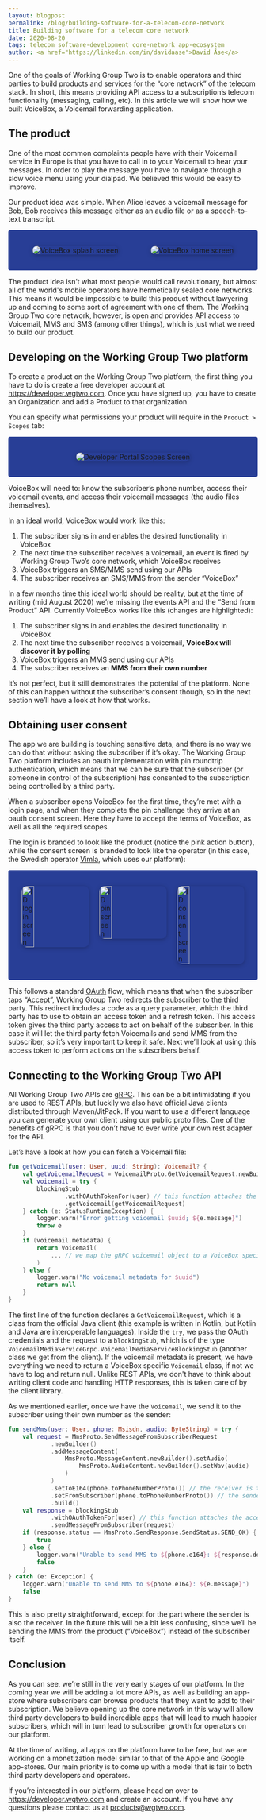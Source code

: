 ```yaml
---
layout: blogpost
permalink: /blog/building-software-for-a-telecom-core-network
title: Building software for a telecom core network
date: 2020-08-20
tags: telecom software-development core-network app-ecosystem
author: <a href="https://linkedin.com/in/davidaase">David Åse</a>
---
```


One of the goals of Working Group Two is to enable operators and third parties to build products and services for the “core network” of the telecom stack. In short, this means providing API access to a subscription’s telecom functionality (messaging, calling, etc). In this article we will show how we built VoiceBox, a Voicemail forwarding application.

## The product

One of the most common complaints people have with their Voicemail service in Europe is that you have to call in to your Voicemail to hear your messages. In order to play the message you have to navigate through a slow voice menu using your dialpad. We believed this would be easy to improve.

Our product idea was simple. When Alice leaves a voicemail message for Bob, Bob receives this message either as an audio file or as a speech-to-text transcript.

<div class="post-images">
    <img src="/img/blog/building-software-for-a-telecom-core-network/voicebox-splash.png" alt="VoiceBox splash screen">
    <img src="/img/blog/building-software-for-a-telecom-core-network/voicebox-home.png" alt="VoiceBox home screen">
</div>

The product idea isn’t what most people would call revolutionary, but almost all of the world's mobile operators have hermetically sealed core networks. This means it would be impossible to build this product without lawyering up and coming to some sort of agreement with one of them. The Working Group Two core network, however, is open and provides API access to Voicemail, MMS and SMS  (among other things), which is just what we need to build our product.

## Developing on the Working Group Two platform

To create a product on the Working Group Two platform, the first thing you have to do is create a free developer account at <a href="https://developer.wgtwo.com" target="_blank">https://developer.wgtwo.com</a>. Once you have signed up, you have to create an Organization and add a Product to that organization.

You can specify what permissions your product will require in the `Product > Scopes` tab:

<div class="post-images">
    <img src="/img/blog/building-software-for-a-telecom-core-network/developer-portal-scopes.png" alt="Developer Portal Scopes Screen">
</div>

VoiceBox will need to: know the subscriber’s phone number, access their voicemail events, and access their voicemail messages (the audio files themselves).

In an ideal world, VoiceBox would work like this:
1. The subscriber signs in and enables the desired functionality in VoiceBox
2. The next time the subscriber receives a voicemail, an event is fired by Working Group Two’s core network, which VoiceBox receives
3. VoiceBox triggers an SMS/MMS send using our APIs
4. The subscriber receives an SMS/MMS from the sender “VoiceBox”

In a few months time this ideal world should be reality, but at the time of writing (mid August 2020) we’re missing the events API and the “Send from Product” API. Currently VoiceBox works like this (changes are highlighted):
1. The subscriber signs in and enables the desired functionality in VoiceBox
2. The next time the subscriber receives a voicemail, **VoiceBox will discover it by polling**
3. VoiceBox triggers an MMS send using our APIs
4. The subscriber receives an **MMS from their own number**

It’s not perfect, but it still demonstrates the potential of the platform. None of this can happen without the subscriber’s consent though, so in the next section we’ll have a look at how that works.

## Obtaining user consent

The app we are building is touching sensitive data, and there is no way we can do that without asking the subscriber if it’s okay. The Working Group Two platform includes an oauth implementation with pin roundtrip authentication, which means that we can be sure that the subscriber (or someone in control of the subscription) has consented to the subscription being controlled by a third party.

When a subscriber opens VoiceBox for the first time, they’re met with a login page, and when they complete the pin challenge they arrive at an oauth consent screen. Here they have to accept the terms of VoiceBox, as well as all the required scopes.

The login is branded to look like the product (notice the pink action button), while the consent screen is branded to look like the operator (in this case, the Swedish operator <a href="https://vimla.se" target="_blank">Vimla</a>, which uses our platform):

<div class="post-images threes">
    <img src="/img/blog/building-software-for-a-telecom-core-network/msisdn-screen.png" alt="ID login screen">
    <img src="/img/blog/building-software-for-a-telecom-core-network/pin-screen.png" alt="ID pin screen">
    <img src="/img/blog/building-software-for-a-telecom-core-network/consent-screen.png" alt="ID consent screen">
</div>

This follows a standard <a href="https://oauth.net/2/" target="_blank">OAuth</a> flow, which means that when the subscriber taps “Accept”, Working Group Two redirects the subscriber to the third party. This redirect includes a code as a query parameter, which the third party has to use to obtain an access token and a refresh token. This access token gives the third party access to act on behalf of the subscriber. In this case it will let the third party fetch Voicemails and send MMS from the subscriber, so it’s very important to keep it safe.
Next we’ll look at using this access token to perform actions on the subscribers behalf.

## Connecting to the Working Group Two API

All Working Group Two APIs are <a href="https://grpc.io/" target="_blank">gRPC</a>. This can be a bit intimidating if you are used to REST APIs, but luckily we also have official Java clients distributed through Maven/JitPack. If you want to use a different language you can generate your own client using our public proto files. One of the benefits of gRPC is that you don’t have to ever write your own rest adapter for the API.

Let’s have a look at how you can fetch a Voicemail file:

```kotlin
fun getVoicemail(user: User, uuid: String): Voicemail? {
    val getVoicemailRequest = VoicemailProto.GetVoicemailRequest.newBuilder().setVoicemailId(uuid).build()
    val voicemail = try {
        blockingStub
                .withOAuthTokenFor(user) // this function attaches the access token (from the consent screen)
                .getVoicemail(getVoicemailRequest)
    } catch (e: StatusRuntimeException) {
        logger.warn("Error getting voicemail $uuid; ${e.message}")
        throw e
    }
    if (voicemail.metadata) {
        return Voicemail(
            ... // we map the gRPC voicemail object to a VoiceBox specific object
        )
    } else {
        logger.warn("No voicemail metadata for $uuid")
        return null
    }
}
```

The first line of the function declares a `GetVoicemailRequest`, which is a class from the official Java client (this example is written in Kotlin, but Kotlin and Java are interoperable languages). Inside the `try`, we pass the OAuth credentials and the request to a `blockingStub`, which is of the type `VoicemailMediaServiceGrpc.VoicemailMediaServiceBlockingStub` (another class we get from the client). If the voicemail metadata is present, we have everything we need to return a VoiceBox specific `Voicemail` class, if not we have to log and return null. Unlike REST APIs, we don't have to think about writing client code and handling HTTP responses, this is taken care of by the client library.

As we mentioned earlier, once we have the `Voicemail`, we send it to the subscriber using their own number as the sender:

```kotlin
fun sendMms(user: User, phone: Msisdn, audio: ByteString) = try {
    val request = MmsProto.SendMessageFromSubscriberRequest
            .newBuilder()
            .addMessageContent(
                MmsProto.MessageContent.newBuilder().setAudio(
                    MmsProto.AudioContent.newBuilder().setWav(audio)
                )
            )
            .setToE164(phone.toPhoneNumberProto()) // the receiver is the same as the sender
            .setFromSubscriber(phone.toPhoneNumberProto()) // the sender is the same as the receiver
            .build()
    val response = blockingStub
            .withOAuthTokenFor(user) // this function attaches the access token (from the consent screen)
            .sendMessageFromSubscriber(request)
    if (response.status == MmsProto.SendResponse.SendStatus.SEND_OK) {
        true
    } else {
        logger.warn("Unable to send MMS to ${phone.e164}: ${response.description} (${response.status.name})")
        false
    }
} catch (e: Exception) {
    logger.warn("Unable to send MMS to ${phone.e164}: ${e.message}")
    false
}
```

This is also pretty straightforward, except for the part where the sender is also the receiver. In the future this will be a bit less confusing, since we’ll be sending the MMS from the product (“VoiceBox”) instead of the subscriber itself.

## Conclusion

As you can see, we’re still in the very early stages of our platform. In the coming year we will be adding a lot more APIs, as well as building an app-store where subscribers can browse products that they want to add to their subscription. We believe opening up the core network in this way will allow third party developers to build incredible apps that will lead to much happier subscribers, which will in turn lead to subscriber growth for operators on our platform.

At the time of writing, all apps on the platform have to be free, but we are working on a monetization model similar to that of the Apple and Google app-stores. Our main priority is to come up with a model that is fair to both third party developers and operators.

If you’re interested in our platform, please head on over to <a href="https://developer.wgtwo.com" target="_blank">https://developer.wgtwo.com</a> and create an account. If you have any questions please contact us at <products@wgtwo.com>.

<style>
.post-images {
    padding: 16px;
    display: flex;
    justify-content: space-around;
    background: #283E96;
    border-radius: 4px;
    flex-wrap: wrap;
}

.post-images.threes img {
    margin: 16px 10px;
    width: calc(33% - 20px);
}

.post-images img {
    border-radius: 10px;
    box-shadow: 0 2px 10px rgba(0,0,0,0.25);
    margin: 16px;
}
</style>
